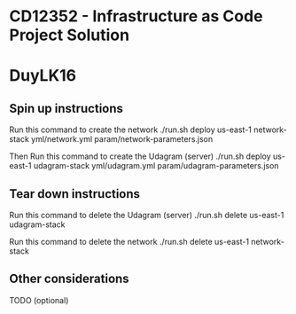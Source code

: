 # CD12352 - Infrastructure as Code Project Solution
# DuyLK16

## Spin up instructions
Run this command to create the network
./run.sh deploy us-east-1 network-stack yml/network.yml param/network-parameters.json

Then Run this command to create the Udagram (server)
./run.sh deploy us-east-1 udagram-stack yml/udagram.yml param/udagram-parameters.json
## Tear down instructions
Run this command to delete the Udagram (server)
./run.sh delete us-east-1 udagram-stack

Run this command to delete the network
./run.sh delete us-east-1 network-stack

## Other considerations
TODO (optional)